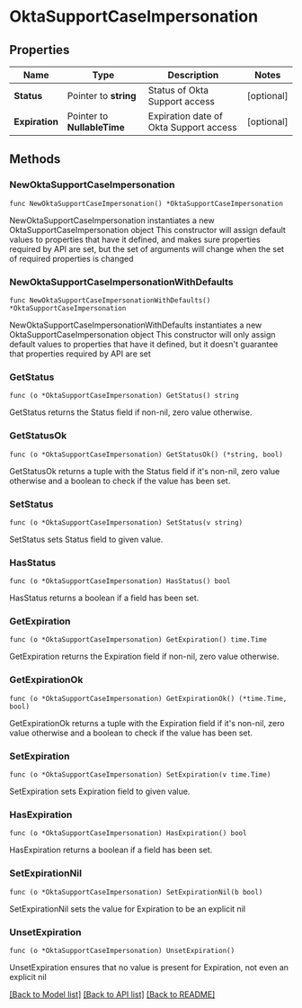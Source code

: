 # OktaSupportCaseImpersonation

## Properties

Name | Type | Description | Notes
------------ | ------------- | ------------- | -------------
**Status** | Pointer to **string** | Status of Okta Support access | [optional] 
**Expiration** | Pointer to **NullableTime** | Expiration date of Okta Support access | [optional] 

## Methods

### NewOktaSupportCaseImpersonation

`func NewOktaSupportCaseImpersonation() *OktaSupportCaseImpersonation`

NewOktaSupportCaseImpersonation instantiates a new OktaSupportCaseImpersonation object
This constructor will assign default values to properties that have it defined,
and makes sure properties required by API are set, but the set of arguments
will change when the set of required properties is changed

### NewOktaSupportCaseImpersonationWithDefaults

`func NewOktaSupportCaseImpersonationWithDefaults() *OktaSupportCaseImpersonation`

NewOktaSupportCaseImpersonationWithDefaults instantiates a new OktaSupportCaseImpersonation object
This constructor will only assign default values to properties that have it defined,
but it doesn't guarantee that properties required by API are set

### GetStatus

`func (o *OktaSupportCaseImpersonation) GetStatus() string`

GetStatus returns the Status field if non-nil, zero value otherwise.

### GetStatusOk

`func (o *OktaSupportCaseImpersonation) GetStatusOk() (*string, bool)`

GetStatusOk returns a tuple with the Status field if it's non-nil, zero value otherwise
and a boolean to check if the value has been set.

### SetStatus

`func (o *OktaSupportCaseImpersonation) SetStatus(v string)`

SetStatus sets Status field to given value.

### HasStatus

`func (o *OktaSupportCaseImpersonation) HasStatus() bool`

HasStatus returns a boolean if a field has been set.

### GetExpiration

`func (o *OktaSupportCaseImpersonation) GetExpiration() time.Time`

GetExpiration returns the Expiration field if non-nil, zero value otherwise.

### GetExpirationOk

`func (o *OktaSupportCaseImpersonation) GetExpirationOk() (*time.Time, bool)`

GetExpirationOk returns a tuple with the Expiration field if it's non-nil, zero value otherwise
and a boolean to check if the value has been set.

### SetExpiration

`func (o *OktaSupportCaseImpersonation) SetExpiration(v time.Time)`

SetExpiration sets Expiration field to given value.

### HasExpiration

`func (o *OktaSupportCaseImpersonation) HasExpiration() bool`

HasExpiration returns a boolean if a field has been set.

### SetExpirationNil

`func (o *OktaSupportCaseImpersonation) SetExpirationNil(b bool)`

 SetExpirationNil sets the value for Expiration to be an explicit nil

### UnsetExpiration
`func (o *OktaSupportCaseImpersonation) UnsetExpiration()`

UnsetExpiration ensures that no value is present for Expiration, not even an explicit nil

[[Back to Model list]](../README.md#documentation-for-models) [[Back to API list]](../README.md#documentation-for-api-endpoints) [[Back to README]](../README.md)



